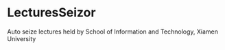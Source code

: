 # LecturesSeizor
Auto seize lectures held by School of Information and Technology, Xiamen University 
